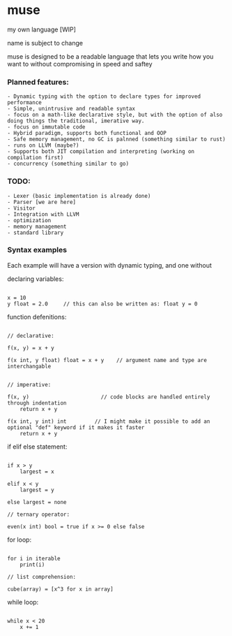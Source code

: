 # muse
 my own language [WIP]

 name is subject to change

muse is designed to be a readable language that lets you write how you want to without compromising in speed and saftey

### Planned features:
    - Dynamic typing with the option to declare types for improved performance
    - Simple, unintrusive and readable syntax
    - focus on a math-like declarative style, but with the option of also doing things the traditional, imerative way.
    - focus on immutable code
    - Hybrid paradigm, supports both functional and OOP
    - Safe memory management, no GC is palnned (something similar to rust)
    - runs on LLVM (maybe?)
    - Supports both JIT compilation and interpreting (working on compilation first)
    - concurrency (something similar to go)

### TODO:
    - Lexer (basic implementation is already done)
    - Parser [we are here]
    - Visitor
    - Integration with LLVM 
    - optimization
    - memory management
    - standard library

### Syntax examples


Each example will have a version with dynamic typing, and one without



declaring variables:
```

x = 10
y float = 2.0     // this can also be written as: float y = 0

```
function defenitions:
```

// declarative:

f(x, y) = x + y

f(x int, y float) float = x + y    // argument name and type are interchangable


// imperative:

f(x, y)                       // code blocks are handled entirely through indentation
    return x + y

f(x int, y int) int         // I might make it possible to add an optional "def" keyword if it makes it faster   
    return x + y

```
if elif else statement:
```

if x > y
    largest = x

elif x < y
    largest = y

else largest = none

// ternary operator:

even(x int) bool = true if x >= 0 else false

```
for loop:
```

for i in iterable
    print(i)

// list comprehension:

cube(array) = [x^3 for x in array]

```
while loop:
```

while x < 20
    x += 1
    
```
